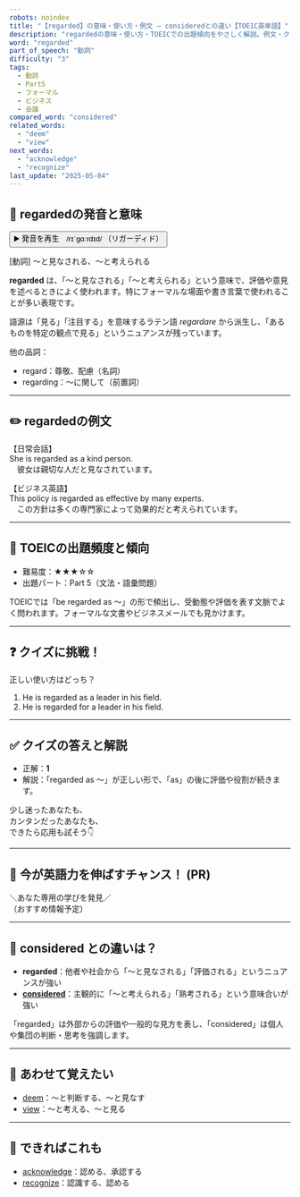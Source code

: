 ```yaml
---
robots: noindex
title: "【regarded】の意味・使い方・例文 ― consideredとの違い【TOEIC英単語】"
description: "regardedの意味・使い方・TOEICでの出題傾向をやさしく解説。例文・クイズ付きでconsideredとの違いもわかりやすく学べます。"
word: "regarded"
part_of_speech: "動詞"
difficulty: "3"
tags:
  - 動詞
  - Part5
  - フォーマル
  - ビジネス
  - 会議
compared_word: "considered"
related_words:
  - "deem"
  - "view"
next_words:
  - "acknowledge"
  - "recognize"
last_update: "2025-05-04"
---
```


## 🔰 regardedの発音と意味

<button class="play-audio" onclick="playTTS('regarded')">
  <span class="play-audio-main">
    ▶️ 発音を再生　/rɪˈɡɑːrdɪd/
  </span>
  <span class="play-audio-sub">
    （リガーディド）
  </span>
</button>

[動詞] ～と見なされる、～と考えられる

**regarded** は、「～と見なされる」「～と考えられる」という意味で、評価や意見を述べるときによく使われます。特にフォーマルな場面や書き言葉で使われることが多い表現です。

語源は「見る」「注目する」を意味するラテン語 *regardare* から派生し、「あるものを特定の観点で見る」というニュアンスが残っています。

他の品詞：  
- regard：尊敬、配慮（名詞）
- regarding：～に関して（前置詞）

---

## ✏️ regardedの例文

【日常会話】  
She is regarded as a kind person.  
　彼女は親切な人だと見なされています。

【ビジネス英語】  
This policy is regarded as effective by many experts.  
　この方針は多くの専門家によって効果的だと考えられています。

---

## 🎯 TOEICの出題頻度と傾向

- 難易度：★★★☆☆
- 出題パート：Part 5（文法・語彙問題）

TOEICでは「be regarded as ～」の形で頻出し、受動態や評価を表す文脈でよく問われます。フォーマルな文書やビジネスメールでも見かけます。

---

## ❓ クイズに挑戦！

正しい使い方はどっち？

1. He is regarded as a leader in his field.  
2. He is regarded for a leader in his field.

---

## ✅ クイズの答えと解説

- 正解：**1**
- 解説：「regarded as ～」が正しい形で、「as」の後に評価や役割が続きます。

少し迷ったあなたも、  
カンタンだったあなたも、  
できたら応用も試そう👇️

---

## 🚀 今が英語力を伸ばすチャンス！ (PR)

<div class="info-center">
＼あなた専用の学びを発見／<br>  
（おすすめ情報予定）
</div>

---

## 🤔  considered との違いは？

- **regarded**：他者や社会から「～と見なされる」「評価される」というニュアンスが強い
- **[considered](/word/considered)**：主観的に「～と考えられる」「熟考される」という意味合いが強い

「regarded」は外部からの評価や一般的な見方を表し、「considered」は個人や集団の判断・思考を強調します。

---

## 🧩 あわせて覚えたい

- [deem](/word/deem)：～と判断する、～と見なす
- [view](/word/view)：～と考える、～と見る

---

## 📖 できればこれも

- [acknowledge](/word/acknowledge)：認める、承認する
- [recognize](/word/recognize)：認識する、認める

<!-- cvid: aid44_bid22 -->
